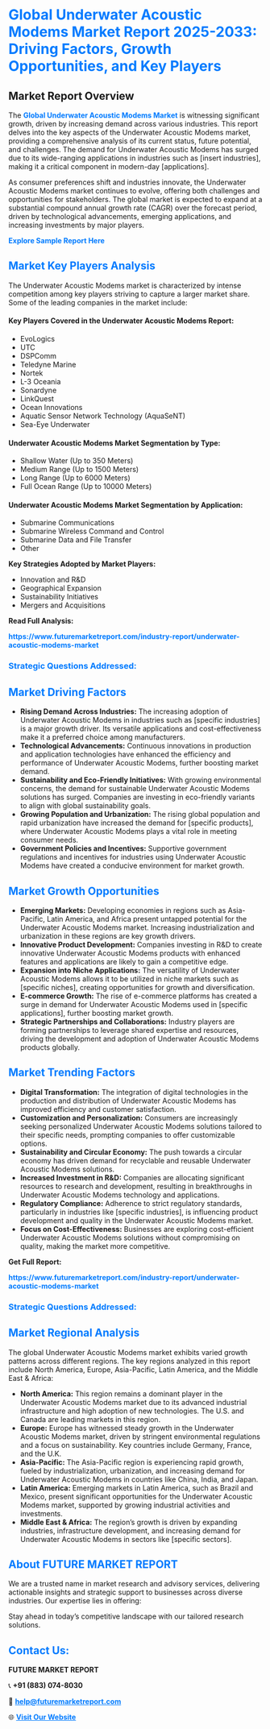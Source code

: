 <h1 style="color: #007BFF;">Global Underwater Acoustic Modems Market Report 2025-2033: Driving Factors, Growth Opportunities, and Key Players</h1>

<section id="overview">
<h2>Market Report Overview</h2>
<p>The <a href="https://www.futuremarketreport.com/industry-report/underwater-acoustic-modems-market" style="color: #007BFF; text-decoration: none;"><strong>Global Underwater Acoustic Modems Market</strong></a> is witnessing significant growth, driven by increasing demand across various industries. This report delves into the key aspects of the Underwater Acoustic Modems market, providing a comprehensive analysis of its current status, future potential, and challenges. The demand for Underwater Acoustic Modems has surged due to its wide-ranging applications in industries such as [insert industries], making it a critical component in modern-day [applications].</p>
<p>As consumer preferences shift and industries innovate, the Underwater Acoustic Modems market continues to evolve, offering both challenges and opportunities for stakeholders. The global market is expected to expand at a substantial compound annual growth rate (CAGR) over the forecast period, driven by technological advancements, emerging applications, and increasing investments by major players.</p>
</section>

<section id="overview">
<p><a href="https://www.futuremarketreport.com/request-sample/reportId=82422" style="color: #007BFF; text-decoration: none;"><strong>Explore Sample Report Here</strong></a></p>
</section>

<section id="key-players">
<h2 style="color: #007BFF;">Market Key Players Analysis</h2>
<p>The Underwater Acoustic Modems market is characterized by intense competition among key players striving to capture a larger market share. Some of the leading companies in the market include:</p>
<h4>Key Players Covered in the Underwater Acoustic Modems Report:</h4>
<ul><li>EvoLogics</li><li>UTC</li><li>DSPComm</li><li>Teledyne Marine</li><li>Nortek</li><li>L-3 Oceania</li><li>Sonardyne</li><li>LinkQuest</li><li>Ocean Innovations</li><li>Aquatic Sensor Network Technology (AquaSeNT)</li><li>Sea-Eye Underwater</li></ul>
<h4>Underwater Acoustic Modems Market Segmentation by Type:</h4>
<ul><li>Shallow Water (Up to 350 Meters)</li><li>Medium Range (Up to 1500 Meters)</li><li>Long Range (Up to 6000 Meters)</li><li>Full Ocean Range (Up to 10000 Meters)</li></ul>

<h4>Underwater Acoustic Modems Market Segmentation by Application:</h4>
<ul><li>Submarine Communications</li><li>Submarine Wireless Command and Control</li><li>Submarine Data and File Transfer</li><li>Other</li></ul>
<p><strong>Key Strategies Adopted by Market Players:</strong></p>
<ul>
<li>Innovation and R&D</li>
<li>Geographical Expansion</li>
<li>Sustainability Initiatives</li>
<li>Mergers and Acquisitions</li>
</ul>
</section>

<section>
<p><strong>Read Full Analysis: </strong></p><a href="https://www.futuremarketreport.com/industry-report/underwater-acoustic-modems-market" style="color: #007BFF; text-decoration: none;"><strong>https://www.futuremarketreport.com/industry-report/underwater-acoustic-modems-market</strong></a>
<h3 style="color: #007BFF;">Strategic Questions Addressed:</h3>
</section>

<section id="driving-factors">
<h2 style="color: #007BFF;">Market Driving Factors</h2>
<ul>
<li><strong>Rising Demand Across Industries:</strong> The increasing adoption of Underwater Acoustic Modems in industries such as [specific industries] is a major growth driver. Its versatile applications and cost-effectiveness make it a preferred choice among manufacturers.</li>
<li><strong>Technological Advancements:</strong> Continuous innovations in production and application technologies have enhanced the efficiency and performance of Underwater Acoustic Modems, further boosting market demand.</li>
<li><strong>Sustainability and Eco-Friendly Initiatives:</strong> With growing environmental concerns, the demand for sustainable Underwater Acoustic Modems solutions has surged. Companies are investing in eco-friendly variants to align with global sustainability goals.</li>
<li><strong>Growing Population and Urbanization:</strong> The rising global population and rapid urbanization have increased the demand for [specific products], where Underwater Acoustic Modems plays a vital role in meeting consumer needs.</li>
<li><strong>Government Policies and Incentives:</strong> Supportive government regulations and incentives for industries using Underwater Acoustic Modems have created a conducive environment for market growth.</li>
</ul>
</section>

<section id="growth-opportunities">
<h2 style="color: #007BFF;">Market Growth Opportunities</h2>
<ul>
<li><strong>Emerging Markets:</strong> Developing economies in regions such as Asia-Pacific, Latin America, and Africa present untapped potential for the Underwater Acoustic Modems market. Increasing industrialization and urbanization in these regions are key growth drivers.</li>
<li><strong>Innovative Product Development:</strong> Companies investing in R&D to create innovative Underwater Acoustic Modems products with enhanced features and applications are likely to gain a competitive edge.</li>
<li><strong>Expansion into Niche Applications:</strong> The versatility of Underwater Acoustic Modems allows it to be utilized in niche markets such as [specific niches], creating opportunities for growth and diversification.</li>
<li><strong>E-commerce Growth:</strong> The rise of e-commerce platforms has created a surge in demand for Underwater Acoustic Modems used in [specific applications], further boosting market growth.</li>
<li><strong>Strategic Partnerships and Collaborations:</strong> Industry players are forming partnerships to leverage shared expertise and resources, driving the development and adoption of Underwater Acoustic Modems products globally.</li>
</ul>
</section>

<section id="trending-factors">
<h2 style="color: #007BFF;">Market Trending Factors</h2>
<ul>
<li><strong>Digital Transformation:</strong> The integration of digital technologies in the production and distribution of Underwater Acoustic Modems has improved efficiency and customer satisfaction.</li>
<li><strong>Customization and Personalization:</strong> Consumers are increasingly seeking personalized Underwater Acoustic Modems solutions tailored to their specific needs, prompting companies to offer customizable options.</li>
<li><strong>Sustainability and Circular Economy:</strong> The push towards a circular economy has driven demand for recyclable and reusable Underwater Acoustic Modems solutions.</li>
<li><strong>Increased Investment in R&D:</strong> Companies are allocating significant resources to research and development, resulting in breakthroughs in Underwater Acoustic Modems technology and applications.</li>
<li><strong>Regulatory Compliance:</strong> Adherence to strict regulatory standards, particularly in industries like [specific industries], is influencing product development and quality in the Underwater Acoustic Modems market.</li>
<li><strong>Focus on Cost-Effectiveness:</strong> Businesses are exploring cost-efficient Underwater Acoustic Modems solutions without compromising on quality, making the market more competitive.</li>
</ul>
</section>

<section>
<p><strong>Get Full Report: </strong></p><a href="https://www.futuremarketreport.com/industry-report/underwater-acoustic-modems-market" style="color: #007BFF; text-decoration: none;"><strong>https://www.futuremarketreport.com/industry-report/underwater-acoustic-modems-market</strong></a>
<h3 style="color: #007BFF;">Strategic Questions Addressed:</h3>
</section>


<section id="regional-analysis">
<h2 style="color: #007BFF;">Market Regional Analysis</h2>
<p>The global Underwater Acoustic Modems market exhibits varied growth patterns across different regions. The key regions analyzed in this report include North America, Europe, Asia-Pacific, Latin America, and the Middle East & Africa:</p>
<ul>
<li><strong>North America:</strong> This region remains a dominant player in the Underwater Acoustic Modems market due to its advanced industrial infrastructure and high adoption of new technologies. The U.S. and Canada are leading markets in this region.</li>
<li><strong>Europe:</strong> Europe has witnessed steady growth in the Underwater Acoustic Modems market, driven by stringent environmental regulations and a focus on sustainability. Key countries include Germany, France, and the U.K.</li>
<li><strong>Asia-Pacific:</strong> The Asia-Pacific region is experiencing rapid growth, fueled by industrialization, urbanization, and increasing demand for Underwater Acoustic Modems in countries like China, India, and Japan.</li>
<li><strong>Latin America:</strong> Emerging markets in Latin America, such as Brazil and Mexico, present significant opportunities for the Underwater Acoustic Modems market, supported by growing industrial activities and investments.</li>
<li><strong>Middle East & Africa:</strong> The region’s growth is driven by expanding industries, infrastructure development, and increasing demand for Underwater Acoustic Modems in sectors like [specific sectors].</li>
</ul>
</section>

<footer>
<h2 style="color: #007BFF;">About FUTURE MARKET REPORT</h2>
<p>We are a trusted name in market research and advisory services, delivering actionable insights and strategic support to businesses across diverse industries. Our expertise lies in offering:</p>

<p>Stay ahead in today’s competitive landscape with our tailored research solutions.</p>

<h2 style="color: #007BFF;">Contact Us:</h2>
<p><strong>FUTURE MARKET REPORT</strong></p>
<p>📞 <strong>+91 (883) 074-8030</strong></p>
<p>📧 <strong><a href="mailto:help@futuremarketreport.com" style="color: #007BFF;">help@futuremarketreport.com</a></strong></p>
<p>🌐 <strong><a href="https://www.futuremarketreport.com/" style="color: #007BFF;">Visit Our Website</a></strong></p>
</footer>